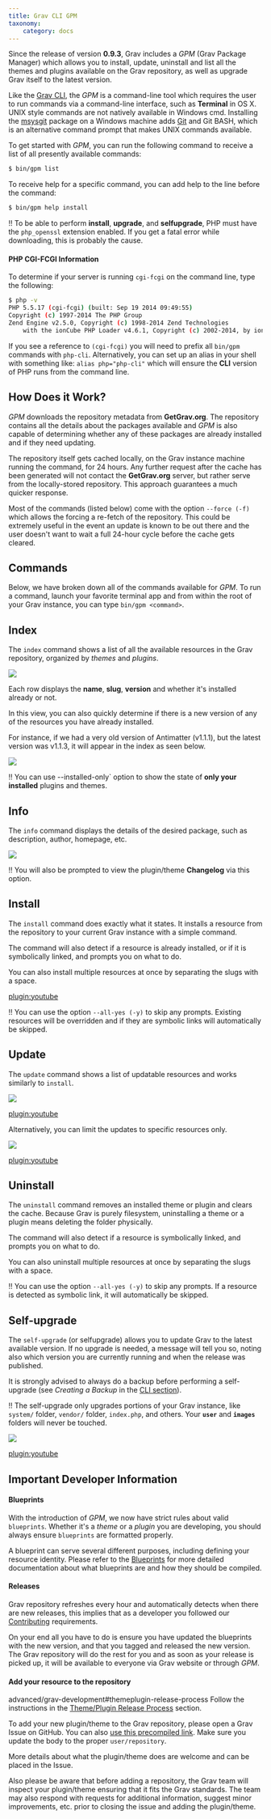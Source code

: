 ```yaml
---
title: Grav CLI GPM
taxonomy:
    category: docs
---
```


Since the release of version **0.9.3**, Grav includes a _GPM_ (Grav Package Manager) which allows you to install, update, uninstall and list all the themes and plugins available on the Grav repository, as well as upgrade Grav itself to the latest version.

Like the [Grav CLI](../grav-cli), the _GPM_ is a command-line tool which requires the user to run commands via a command-line interface, such as **Terminal** in OS X. UNIX style commands are not natively available in Windows cmd. Installing the [msysgit](http://msysgit.github.io/) package on a Windows machine adds [Git](http://git-scm.com/) and Git BASH, which is an alternative command prompt that makes UNIX commands available.

To get started with _GPM_, you can run the following command to receive a list of all presently available commands:

```bash
$ bin/gpm list
```

To receive help for a specific command, you can add help to the line before the command:

```bash
$ bin/gpm help install
```

!! To be able to perform **install**, **upgrade**, and **selfupgrade**, PHP must have the `php_openssl` extension enabled.  If you get a fatal error while downloading, this is probably the cause.

#### PHP CGI-FCGI Information

To determine if your server is running `cgi-fcgi` on the command line, type the following:

```bash
$ php -v
PHP 5.5.17 (cgi-fcgi) (built: Sep 19 2014 09:49:55)
Copyright (c) 1997-2014 The PHP Group
Zend Engine v2.5.0, Copyright (c) 1998-2014 Zend Technologies
    with the ionCube PHP Loader v4.6.1, Copyright (c) 2002-2014, by ionCube Ltd.
```

If you see a reference to `(cgi-fcgi)` you will need to prefix all `bin/gpm` commands with `php-cli`. Alternatively, you can set up an alias in your shell with something like: `alias php="php-cli"` which will ensure the **CLI** version of PHP runs from the command line.

## How Does it Work?

_GPM_ downloads the repository metadata from **GetGrav.org**. The repository contains all the details about the packages available and _GPM_ is also capable of determining whether any of these packages are already installed and if they need updating.

The repository itself gets cached locally, on the Grav instance machine running the command, for 24 hours. Any further request after the cache has been generated will not contact the **GetGrav.org** server, but rather serve from the locally-stored repository. This approach guarantees a much quicker response.

Most of the commands (listed below) come with the option `--force (-f)` which allows the forcing a re-fetch of the repository. This could be extremely useful in the event an update is known to be out there and the user doesn't want to wait a full 24-hour cycle before the cache gets cleared.

## Commands

Below, we have broken down all of the commands available for _GPM_. To run a command, launch your favorite terminal app and from within the root of your Grav instance, you can type `bin/gpm <command>`.

## Index

The `index` command shows a list of all the available resources in the Grav repository, organized by _themes_ and _plugins_.

![](index.jpg)

Each row displays the **name**, **slug**, **version** and whether it's installed already or not.

In this view, you can also quickly determine if there is a new version of any of the resources you have already installed.

For instance, if we had a very old version of Antimatter (v1.1.1), but the latest version was v1.1.3, it will appear in the index as seen below.

![](index-outdated.jpg)

!! You can use --installed-only` option to show the state of **only your installed** plugins and themes.

## Info

The `info` command displays the details of the desired package, such as description, author, homepage, etc.

![](info.jpg)

!! You will also be prompted to view the plugin/theme **Changelog** via this option.

## Install

The `install` command does exactly what it states. It installs a resource from the repository to your current Grav instance with a simple command.

The command will also detect if a resource is already installed, or if it is symbolically linked, and prompts you on what to do.

You can also install multiple resources at once by separating the slugs with a space.

[plugin:youtube](https://www.youtube.com/watch?v=SUUtcYl2xrE)

!! You can use the option `--all-yes (-y)` to skip any prompts. Existing resources will be overridden and if they are symbolic links will automatically be skipped.

## Update

The `update` command shows a list of updatable resources and works similarly to `install`.

![](update.jpg)

[plugin:youtube](https://www.youtube.com/watch?v=jkxk2xBr5TM)

Alternatively, you can limit the updates to specific resources only.

![](update-limit.jpg)

[plugin:youtube](https://www.youtube.com/watch?v=rSWdmdx9TDA)

## Uninstall

The `uninstall` command removes an installed theme or plugin and clears the cache. Because Grav is purely filesystem, uninstalling a theme or a plugin means deleting the folder physically.

The command will also detect if a resource is symbolically linked, and prompts you on what to do.

You can also uninstall multiple resources at once by separating the slugs with a space.

!! You can use the option `--all-yes (-y)` to skip any prompts. If a resource is detected as symbolic link, it will automatically be skipped.

## Self-upgrade

The `self-upgrade` (or selfupgrade) allows you to update Grav to the latest available version. If no upgrade is needed, a message will tell you so, noting also which version you are currently running and when the release was published.

It is strongly advised to always do a backup before performing a self-upgrade (see _Creating a Backup_ in the [CLI section](../grav-cli)).

!! The self-upgrade only upgrades portions of your Grav instance, like `system/` folder, `vendor/` folder, `index.php`, and others. Your **`user`** and **`images`** folders will never be touched.

![](upgrade.jpg)

[plugin:youtube](https://www.youtube.com/watch?v=15-E8l5aaUo)

## Important Developer Information

#### Blueprints

With the introduction of _GPM_, we now have strict rules about valid `blueprints`. Whether it's a _theme_ or a _plugin_ you are developing, you should always ensure `blueprints` are formatted properly.

A blueprint can serve several different purposes, including defining your resource identity. Please refer to the [Blueprints](../blueprints) for more detailed documentation about what blueprints are and how they should be compiled.

#### Releases

Grav repository refreshes every hour and automatically detects when there are new releases, this implies that as a developer you followed our [Contributing](https://github.com/getgrav/grav#contributing) requirements.

On your end all you have to do is ensure you have updated the blueprints with the new version, and that you tagged and released the new version. The Grav repository will do the rest for you and as soon as your release is picked up, it will be available to everyone via Grav website or through _GPM_.

#### Add your resource to the repository
advanced/grav-development#themeplugin-release-process
Follow the instructions in the [Theme/Plugin Release Process](../../advanced/grav-development#themeplugin-release-process) section.

To add your new plugin/theme to the Grav repository, please open a Grav Issue on GitHub. You can also [use this precompiled link](https://github.com/getgrav/grav/issues/new?title=[add-resource]%20New%20Plugin/Theme&body=I%20would%20like%20to%20add%20my%20new%20plugin/theme%20to%20the%20Grav%20Repository.%0AHere%20are%20the%20project%20details:%20**user/repository**). Make sure you update the body to the proper `user/repository`.

More details about what the plugin/theme does are welcome and can be placed in the Issue.

Also please be aware that before adding a repository, the Grav team will inspect your plugin/theme ensuring that it fits the Grav standards. The team may also respond with requests for additional information, suggest minor improvements, etc. prior to closing the issue and adding the plugin/theme.

